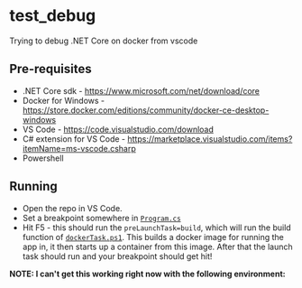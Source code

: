 # test_debug
Trying to debug .NET Core on docker from vscode

## Pre-requisites
- .NET Core sdk - https://www.microsoft.com/net/download/core
- Docker for Windows - https://store.docker.com/editions/community/docker-ce-desktop-windows
- VS Code - https://code.visualstudio.com/download
- C# extension for VS Code - https://marketplace.visualstudio.com/items?itemName=ms-vscode.csharp
- Powershell

## Running 
- Open the repo in VS Code. 
- Set a breakpoint somewhere in [`Program.cs`](Program.cs)
- Hit F5 - this should run the `preLaunchTask=build`, which will run the build function of [`dockerTask.ps1`](dockerTask.ps1). This builds a docker image for running the app in, it then starts up a container from this image. After that the launch task should run and your breakpoint should get hit!


**NOTE: I can't get this working right now with the following environment:**

